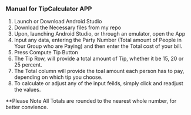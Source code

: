 ### Manual for TipCalculator APP

1) Launch or Download Android Studio
2) Download the Necessary files from my repo
3) Upon, launching Android Studio, or through an emulator, open the App
4) Input any data, entering the Party Number (Total amount of People in Your Group who are Paying) and then enter the Total cost of your bill. 
5) Press Compute Tip Button
6) The Tip Row, will provide a total amount of Tip, whether it be 15, 20 or 25 percent.
7) The Total column will provide the toal amount each person has to pay, depending on which tip you choose.
8) To calculate or adjust any of the input feilds, simply click and readjust the values.

**Please Note All Totals are rounded to the nearest whole number, for better convience.